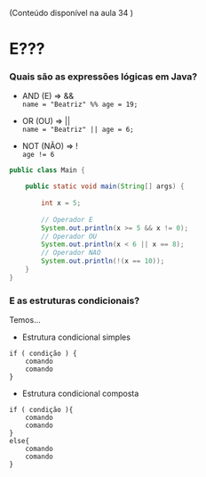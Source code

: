 (Conteúdo disponível na aula 34 )
# E???

### Quais são as expressões lógicas em Java?
- AND (E) => &&  
`name = "Beatriz" %% age = 19;`

- OR (OU) => ||  
`name = "Beatriz" || age = 6;`

- NOT (NÃO) => !  
`age != 6`

``` java
public class Main {

	public static void main(String[] args) {
	
		int x = 5;
		
		// Operador E
		System.out.println(x >= 5 && x != 0);
		// Operador OU
		System.out.println(x < 6 || x == 8);
		// Operador NAO
		System.out.println(!(x == 10));
	}
}
```

### E as estruturas condicionais?
Temos...

- Estrutura condicional simples
```
if ( condição ) {
    comando
    comando
}
```
- Estrutura condicional composta
```
if ( condição ){
	comando
	comando
}
else{
	comando
	comando
}
```
